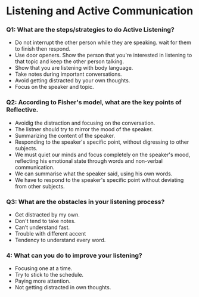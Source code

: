 # Listening and Active Communication

### Q1: What are the steps/strategies to do Active Listening?
- Do not interrupt the other person while they are speaking. wait for them to finish then respond.
- Use door openers. Show the person that you're interested in listening to that topic and keep the other person talking.
- Show that you are listening with body language.
- Take notes during important conversations.
- Avoid getting distracted by your own thoughts. 
- Focus on the speaker and topic.

### Q2: According to Fisher's model, what are the key points of Reflective.

- Avoidig the distraction and focusing on the conversation.
- The listner should try to mirror the mood of the speaker.
- Summarizing the content of the speaker.
- Responding to the speaker's specific point, without digressing to other subjects.
- We must quiet our minds and focus completely on the speaker's mood, reflecting his emotional state through words and non-verbal communication.
- We can summarise what the speaker said, using his own words.
- We have to respond to the speaker's specific point without deviating from other subjects.


### Q3: What are the obstacles in your listening process?

- Get distracted by my own.
- Don't tend to take notes.
- Can’t understand fast.
- Trouble with different accent
- Tendency to understand every word. 


### 4: What can you do to improve your listening?

- Focusing one at a time.
- Try to stick to the schedule.
- Paying more attention.
- Not getting distracted in own thoughts.